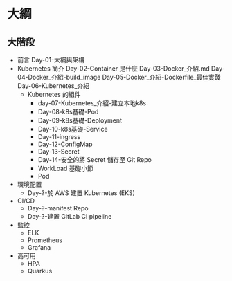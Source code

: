 # 大綱

## 大階段
- 前言
    Day-01-大綱與架構    
- Kubernetes 簡介
    Day-02-Container 是什麼
    Day-03-Docker_介紹.md
    Day-04-Docker_介紹-build_image
    Day-05-Docker_介紹-Dockerfile_最佳實踐
    Day-06-Kubernetes_介紹
  - Kubernetes 的組件    
      - day-07-Kubernetes_介紹-建立本地k8s
      - Day-08-k8s基礎-Pod
      - Day-09-k8s基礎-Deployment
      - Day-10-k8s基礎-Service
      - Day-11-ingress
      - Day-12-ConfigMap
      - Day-13-Secret
      - Day-14-安全的將 Secret 儲存至 Git Repo
      - WorkLoad 基礎小節
      - Pod 
- 環境配置
    - Day-?-於 AWS 建置 Kubernetes (EKS)    
- CI/CD
    - Day-?-manifest Repo
    - Day-?-建置 GitLab CI pipeline
- 監控
  - ELK
  - Prometheus
  - Grafana
- 高可用
  - HPA
  - Quarkus

